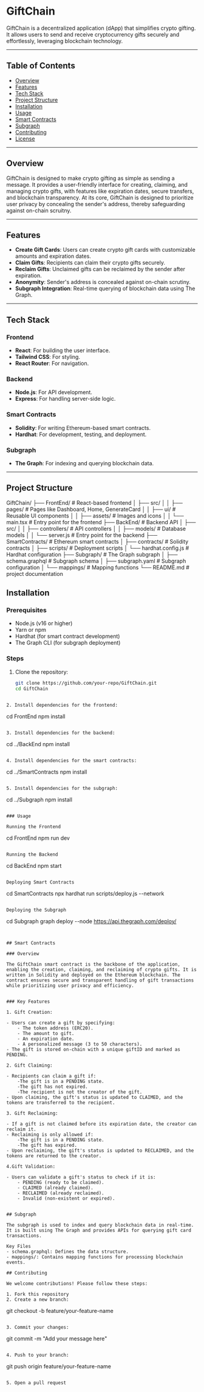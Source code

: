 # GiftChain

GiftChain is a decentralized application (dApp) that simplifies crypto gifting. It allows users to send and receive cryptocurrency gifts securely and effortlessly, leveraging blockchain technology.

---

## Table of Contents
- [Overview](#overview)
- [Features](#features)
- [Tech Stack](#tech-stack)
- [Project Structure](#project-structure)
- [Installation](#installation)
- [Usage](#usage)
- [Smart Contracts](#smart-contracts)
- [Subgraph](#subgraph)
- [Contributing](#contributing)
- [License](#license)

---

## Overview

GiftChain is designed to make crypto gifting as simple as sending a message. It provides a user-friendly interface for creating, claiming, and managing crypto gifts, with features like expiration dates, secure transfers, and blockchain transparency. At its core, GiftChain is designed to prioritize user privacy by concealing the sender's address, thereby safeguarding against on-chain scruitny.

---

## Features

- **Create Gift Cards**: Users can create crypto gift cards with customizable amounts and expiration dates.
- **Claim Gifts**: Recipients can claim their crypto gifts securely.
- **Reclaim Gifts**: Unclaimed gifts can be reclaimed by the sender after expiration.
- **Anonymity**: Sender's address is concealed against on-chain scrutiny.
- **Subgraph Integration**: Real-time querying of blockchain data using The Graph.

---

## Tech Stack

### Frontend
- **React**: For building the user interface.
- **Tailwind CSS**: For styling.
- **React Router**: For navigation.

### Backend
- **Node.js**: For API development.
- **Express**: For handling server-side logic.

### Smart Contracts
- **Solidity**: For writing Ethereum-based smart contracts.
- **Hardhat**: For development, testing, and deployment.

### Subgraph
- **The Graph**: For indexing and querying blockchain data.

---

## Project Structure


GiftChain/
├── FrontEnd/               # React-based frontend
│   ├── src/
│   │   ├── pages/          # Pages like Dashboard, Home, GenerateCard
│   │   ├── ui/             # Reusable UI components
│   │   ├── assets/         # Images and icons
│   │   └── main.tsx        # Entry point for the frontend
├── BackEnd/                # Backend API
│   ├── src/
│   │   ├── controllers/    # API controllers
│   │   ├── models/         # Database models
│   │   └── server.js       # Entry point for the backend
├── SmartContracts/         # Ethereum smart contracts
│   ├── contracts/          # Solidity contracts
│   ├── scripts/            # Deployment scripts
│   └── hardhat.config.js   # Hardhat configuration
├── Subgraph/               # The Graph subgraph
│   ├── schema.graphql      # Subgraph schema
│   ├── subgraph.yaml       # Subgraph configuration
│   └── mappings/           # Mapping functions
└── README.md               # project documentation


## Installation

### Prerequisites

- Node.js (v16 or higher)
- Yarn or npm
- Hardhat (for smart contract development)
- The Graph CLI (for subgraph deployment)

### Steps

1. Clone the repository:
   ```bash
   git clone https://github.com/your-repo/GiftChain.git
   cd GiftChain
``` 

2. Install dependencies for the frontend:

```
cd FrontEnd
npm install
```

3. Install dependencies for the backend:

```
cd ../BackEnd
npm install
```

4. Install dependencies for the smart contracts:

```
cd ../SmartContracts
npm install
```

5. Install dependencies for the subgraph:

```
cd ../Subgraph
npm install
```

### Usage

Running the Frontend

```
cd FrontEnd
npm run dev
```

Running the Backend

```
cd BackEnd
npm start
```

Deploying Smart Contracts

```
cd SmartContracts
npx hardhat run scripts/deploy.js --network <network-name>
```

Deploying the Subgraph

```
cd Subgraph
graph deploy --node https://api.thegraph.com/deploy/ <subgraph-name>
```


## Smart Contracts

### Overview

The GiftChain smart contract is the backbone of the application, enabling the creation, claiming, and reclaiming of crypto gifts. It is written in Solidity and deployed on the Ethereum blockchain. The contract ensures secure and transparent handling of gift transactions while prioritizing user privacy and efficiency.


### Key Features

1. Gift Creation:

- Users can create a gift by specifying:
    - The token address (ERC20).
    - The amount to gift.
    - An expiration date.
    - A personalized message (3 to 50 characters).
- The gift is stored on-chain with a unique giftID and marked as PENDING.

2. Gift Claiming:

- Recipients can claim a gift if:
    -The gift is in a PENDING state.
    -The gift has not expired.
    -The recipient is not the creator of the gift.
- Upon claiming, the gift's status is updated to CLAIMED, and the tokens are transferred to the recipient.

3. Gift Reclaiming:

- If a gift is not claimed before its expiration date, the creator can reclaim it.
- Reclaiming is only allowed if:
    -The gift is in a PENDING state.
    -The gift has expired.
- Upon reclaiming, the gift's status is updated to RECLAIMED, and the tokens are returned to the creator.

4.Gift Validation:

- Users can validate a gift's status to check if it is:
    - PENDING (ready to be claimed).
    - CLAIMED (already claimed).
    - RECLAIMED (already reclaimed).
    - Invalid (non-existent or expired).


## Subgraph 

The subgraph is used to index and query blockchain data in real-time. It is built using The Graph and provides APIs for querying gift card transactions.

Key Files
- schema.graphql: Defines the data structure.
- mappings/: Contains mapping functions for processing blockchain events.

## Contributing 

We welcome contributions! Please follow these steps:

1. Fork this repository
2. Create a new branch:
```
git checkout -b feature/your-feature-name
```

3. Commit your changes:
```
git commit -m "Add your message here"
```

4. Push to your branch:
```
git push origin feature/your-feature-name
```

5. Open a pull request